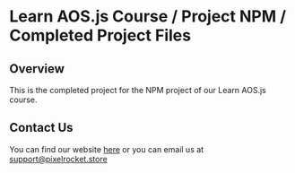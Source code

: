 # Learn AOS.js Course / Project NPM / Completed Project Files

## Overview
This is the completed project for the NPM project of our Learn AOS.js course.

## Contact Us
You can find our website [here](https://www.pixelrocket.store) or you can email us at support@pixelrocket.store